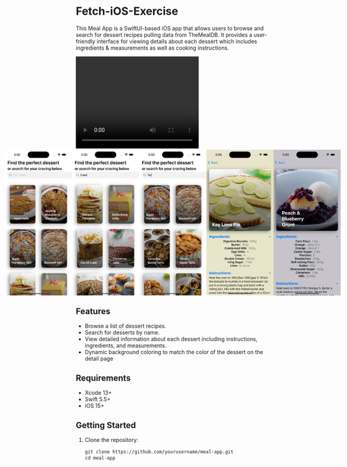 # Fetch-iOS-Exercise

This Meal App is a SwiftUI-based iOS app that allows users to browse and search for dessert recipes pulling data from TheMealDB. It provides a user-friendly interface for viewing details about each dessert which includes ingredients & measurements as well as cooking instructions.

<video width="320" height="240" controls autoplay loop>
  <source src="mealAppVid.mp4" type="video/mp4">
</video>


<div style="display: flex; flex-direction: row; justify-content: center; align-items: center;">
    <img src="mealapp3.png" alt="image" width="175" height="auto">
    <img src="mealapp4.png" alt="image" width="175" height="auto">
    <img src="mealapp5.png" alt="image" width="175" height="auto">
    <img src="mealapp1.png" alt="image" width="175" height="auto">
    <img src="mealapp2.png" alt="image" width="175" height="auto">
</div>

## Features

- Browse a list of dessert recipes.
- Search for desserts by name.
- View detailed information about each dessert including instructions, ingredients, and measurements.
- Dynamic background coloring to match the color of the dessert on the detail page

## Requirements

- Xcode 13+
- Swift 5.5+
- iOS 15+

## Getting Started

1. Clone the repository:

   ```shell
   git clone https://github.com/yourusername/meal-app.git
   cd meal-app
